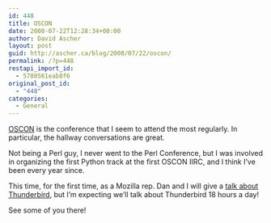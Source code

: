 ```yaml
---
id: 448
title: OSCON
date: 2008-07-22T12:28:34+00:00
author: David Ascher
layout: post
guid: http://ascher.ca/blog/2008/07/22/oscon/
permalink: /?p=448
restapi_import_id:
  - 5780561eab8f6
original_post_id:
  - "448"
categories:
  - General
---
```

[OSCON](http://en.oreilly.com/oscon2008/public/content/home) is the conference that I seem to attend the most regularly. In particular, the hallway conversations are great.

Not being a Perl guy, I never went to the Perl Conference, but I was involved in organizing the first Python track at the first OSCON IIRC, and I think I&#8217;ve been every year since.

This time, for the first time, as a Mozilla rep. Dan and I will give a [talk about Thunderbird](http://en.oreilly.com/oscon2008/public/schedule/detail/2680), but I&#8217;m expecting we&#8217;ll talk about Thunderbird 18 hours a day!

See some of you there!